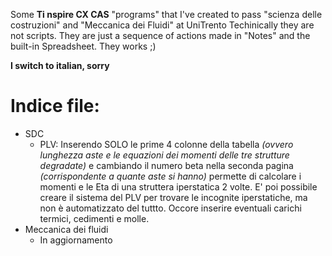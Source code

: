 Some **Ti nspire CX CAS** "programs" that I've created to pass "scienza delle costruzioni" and "Meccanica dei Fluidi" at UniTrento
Techinically they are not scripts. They are just a sequence of actions made in "Notes" and the built-in Spreadsheet. They works ;)

__I switch to italian, sorry__

# Indice file:
* SDC
  - PLV: Inserendo SOLO le prime 4 colonne della tabella *(ovvero lunghezza aste e le equazioni dei momenti delle tre strutture degradate)* e cambiando il numero beta nella seconda pagina *(corrispondente a quante aste si hanno)* permette di calcolare i momenti e le Eta di una struttera iperstatica 2 volte. E' poi possibile creare il sistema del PLV per trovare le incognite iperstatiche, ma non è automatizzato del tuttto. Occore inserire eventuali carichi termici, cedimenti e molle.
* Meccanica dei fluidi
  - In aggiornamento

